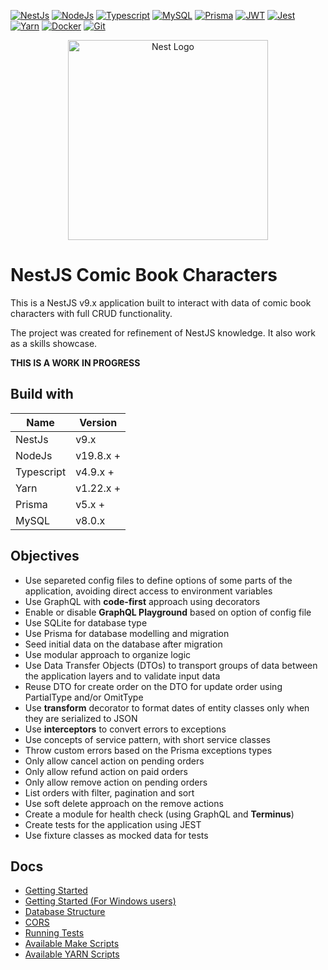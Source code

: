 [![NestJs][nestjs-shield]][ref-nestjs]
[![NodeJs][nodejs-shield]][ref-nodejs]
[![Typescript][typescript-shield]][ref-typescript]
[![MySQL][mysql-shield]][ref-mysql]
[![Prisma][prisma-shield]][ref-prisma]
[![JWT][jwt-shield]][ref-jwt]
[![Jest][jest-shield]][ref-jest]
[![Yarn][yarn-shield]][ref-yarn]
[![Docker][docker-shield]][ref-docker]
[![Git][git-shield]][ref-git]

<p align="center">
  <a href="http://nestjs.com/" target="blank"><img src="https://nestjs.com/img/logo_text.svg" width="320" alt="Nest Logo" /></a>
</p>

# NestJS Comic Book Characters

This is a NestJS v9.x application built to interact with data of comic book characters with full CRUD functionality.

The project was created for refinement of NestJS knowledge. It also work as a skills showcase.

**THIS IS A WORK IN PROGRESS**

## Build with

| Name       | Version  |
| ---------- | -------- |
| NestJs | v9.x |
| NodeJs | v19.8.x + |
| Typescript | v4.9.x + |
| Yarn | v1.22.x + |
| Prisma | v5.x + |
| MySQL | v8.0.x |

## Objectives

* Use separeted config files to define options of some parts of the application, avoiding direct access to environment variables
* Use GraphQL with **code-first** approach using decorators
* Enable or disable **GraphQL Playground** based on option of config file
* Use SQLite for database type
* Use Prisma for database modelling and migration
* Seed initial data on the database after migration
* Use modular approach to organize logic
* Use Data Transfer Objects (DTOs) to transport groups of data between the application layers and to validate input data
* Reuse DTO for create order on the DTO for update order using PartialType and/or OmitType
* Use **transform** decorator to format dates of entity classes only when they are serialized to JSON
* Use **interceptors** to convert errors to exceptions
* Use concepts of service pattern, with short service classes
* Throw custom errors based on the Prisma exceptions types
* Only allow cancel action on pending orders
* Only allow refund action on paid orders
* Only allow remove action on pending orders
* List orders with filter, pagination and sort
* Use soft delete approach on the remove actions
* Create a module for health check (using GraphQL and **Terminus**)
* Create tests for the application using JEST
* Use fixture classes as mocked data for tests

## Docs

* [Getting Started](./docs/getting_started.md)
* [Getting Started (For Windows users)](./docs/getting_started_for_windows.md)
* [Database Structure](./docs/database_structure.md)
* [CORS](./docs/cors.md)
* [Running Tests](./docs/running_tests.md)
* [Available Make Scripts](./docs/available_make_scripts.md)
* [Available YARN Scripts](./docs/available_yarn_scripts.md)

<!-- Badge Shields -->
[nestjs-shield]: https://img.shields.io/badge/nestjs-%23E0234E.svg?style=for-the-badge&logo=nestjs&logoColor=white
[nodejs-shield]: https://img.shields.io/badge/node.js-6DA55F?style=for-the-badge&logo=node.js&logoColor=white
[typescript-shield]: https://img.shields.io/badge/typescript-%23007ACC.svg?style=for-the-badge&logo=typescript&logoColor=white
[mysql-shield]: https://img.shields.io/badge/mysql-%2300f.svg?style=for-the-badge&logo=mysql&logoColor=white
[prisma-shield]: https://img.shields.io/badge/Prisma-3982CE?style=for-the-badge&logo=Prisma&logoColor=white
[jwt-shield]: https://img.shields.io/badge/JWT-black?style=for-the-badge&logo=JSON%20web%20tokens
[jest-shield]: https://img.shields.io/badge/-jest-%23C21325?style=for-the-badge&logo=jest&logoColor=white
[yarn-shield]: https://img.shields.io/badge/yarn-%232C8EBB.svg?style=for-the-badge&logo=yarn&logoColor=white
[docker-shield]: https://img.shields.io/badge/docker-%230db7ed.svg?style=for-the-badge&logo=docker&logoColor=white
[git-shield]: https://img.shields.io/badge/git-%23F05033.svg?style=for-the-badge&logo=git&logoColor=white

<!-- References -->
[ref-nestjs]: http://nestjs.com
[ref-nodejs]: https://nodejs.org
[ref-typescript]: https://www.typescriptlang.org
[ref-mysql]: https://www.mysql.com/
[ref-prisma]: https://www.prisma.io/
[ref-yarn]: https://yarnpkg.com
[ref-jwt]: https://jwt.io
[ref-jest]: https://jestjs.io/docs/getting-started
[ref-docker]: https://www.docker.com/
[ref-git]: https://git-scm.com